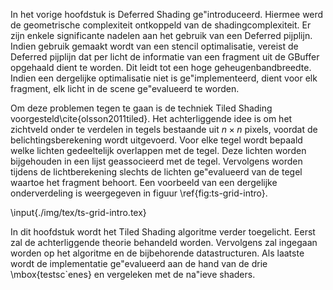 In het vorige hoofdstuk is Deferred Shading ge\"introduceerd. Hiermee werd de 
geometrische complexiteit ontkoppeld van de shadingcomplexiteit. Er zijn enkele
significante nadelen aan het gebruik van een Deferred pijplijn. Indien gebruik
gemaakt wordt van een stencil optimalisatie, vereist de Deferred pijplijn dat
per licht de informatie van een fragment uit de GBuffer opgehaald dient te 
worden. Dit leidt tot een hoge geheugenbandbreedte. Indien een dergelijke 
optimalisatie niet is ge\"implementeerd, dient voor elk fragment, elk licht in
de scene ge\"evalueerd te worden. 

Om deze problemen tegen te gaan is de techniek Tiled Shading voorgesteld\cite{olsson2011tiled}.
Het achterliggende idee is om het zichtveld onder te verdelen in tegels 
bestaande uit $n\times n$ pixels, voordat de belichtingsberekening wordt 
uitgevoerd. Voor elke tegel wordt bepaald welke lichten gedeeltelijk 
overlappen met de tegel. Deze lichten worden bijgehouden in een lijst 
geassocieerd met de tegel. Vervolgens worden tijdens de lichtberekening 
slechts de lichten ge\"evalueerd van de tegel waartoe het fragment behoort. 
Een voorbeeld van een dergelijke onderverdeling is weergegeven in 
figuur \ref{fig:ts-grid-intro}.

\input{./img/tex/ts-grid-intro.tex}

In dit hoofdstuk wordt het Tiled Shading algoritme verder toegelicht. Eerst zal
de achterliggende theorie behandeld worden. Vervolgens zal ingegaan worden op
het algoritme en de bijbehorende datastructuren. Als laatste wordt de 
implementatie ge\"evalueerd aan de hand van de drie \mbox{testsc\`enes} en vergeleken
met de na\"ieve shaders.


